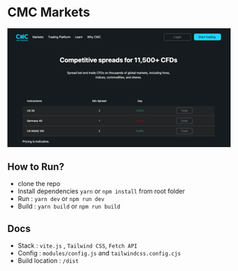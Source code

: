 # CMC Markets

![Alt text](screenshot.png "Title")


## How to Run?

- clone the repo
- Install dependencies `yarn` or `npm install` from root folder
- Run : `yarn dev` or `npm run dev` 
- Build : `yarn build` or `npm run build`

## Docs

- Stack : `vite.js` , `Tailwind CSS`, `Fetch API` 
- Config : `modules/config.js` and `tailwindcss.config.cjs`
- Build location : `/dist`